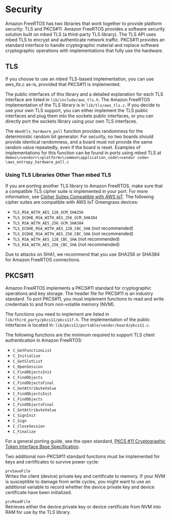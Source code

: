 # Security<a name="porting-security"></a>

Amazon FreeRTOS has two libraries that work together to provide platform security: TLS and PKCS\#11\. Amazon FreeRTOS provides a software security solution built on mbed TLS \(a third\-party TLS library\)\. The TLS API uses mbed TLS to encrypt and authenticate network traffic\. PKCS\#11 provides an standard interface to handle cryptographic material and replace software cryptographic operations with implementations that fully use the hardware\.

## TLS<a name="porting-security-tls"></a>

If you choose to use an mbed TLS\-based implementation, you can use aws\_tls\.c as\-is, provided that PKCS\#11 is implemented\.

The public interfaces of this library and a detailed explanation for each TLS interface are listed in `lib/include/aws_tls.h`\. The Amazon FreeRTOS implementation of the TLS library is in `lib/tls/aws_tls.c`\. If you decide to use your own TLS support, you can either implement the TLS public interfaces and plug them into the sockets public interfaces, or you can directly port the sockets library using your own TLS interfaces\.

The `mbedtls_hardware_poll` function provides randomness for the deterministic random bit generator\. For security, no two boards should provide identical randomness, and a board must not provide the same random value repeatedly, even if the board is reset\. Examples of implementations for this function can be found in ports using mbed TLS at `demos\<vendor>\<platform>\common\application_code\<vendor code> \aws_entropy_hardware_poll.c`

### Using TLS Libraries Other Than mbed TLS<a name="porting-security-other"></a>

If you are porting another TLS library to Amazon FreeRTOS, make sure that a compatible TLS cipher suite is implemented in your port\. For more information, see [Cipher Suites Compatible with AWS IoT](http://docs.aws.amazon.com/iot/latest/developerguide/iot-security-identity.html)\. The following cipher suites are compatible with AWS IoT Greengrass devices:
+ `TLS_RSA_WITH_AES_128_GCM_SHA256`
+ `TLS_ECDHE_RSA_WITH_AES_256_GCM_SHA384`
+ `TLS_RSA_WITH_AES_256_GCM_SHA384`
+ `TLS_ECDHE_RSA_WITH_AES_128_CBC_SHA` \(not recommended\)
+ `TLS_ECDHE_RSA_WITH_AES_256_CBC_SHA` \(not recommended\)
+ `TLS_RSA_WITH_AES_128_CBC_SHA` \(not recommended\)
+ `TLS_RSA_WITH_AES_256_CBC_SHA` \(not recommended\)

Due to attacks on SHA1, we recommend that you use SHA256 or SHA384 for Amazon FreeRTOS connections\.

## PKCS\#11<a name="porting-security-pkcs"></a>

Amazon FreeRTOS implements a PKCS\#11 standard for cryptographic operations and key storage\. The header file for PKCS\#11 is an industry standard\. To port PKCS\#11, you must implement functions to read and write credentials to and from non\-volatile memory \(NVM\)\. 

The functions you need to implement are listed in `lib/third_party/pkcs11/pkcs11f.h`\. The implementation of the public interfaces is located in: `lib/pkcs11/portable/vendor/board/pkcs11.c`\.

The following functions are the minimum required to support TLS client authentication in Amazon FreeRTOS:
+ `C_GetFunctionList`
+ `C_Initialize`
+ `C_GetSlotList`
+ `C_OpenSession`
+ `C_FindObjectsInit`
+ `C_FindObjects`
+ `C_FindObjectsFinal`
+ `C_GetAttributeValue`
+ `C_FindObjectsInit`
+ `C_FindObjects`
+ `C_FindObjectsFinal`
+ `C_GetAttributeValue`
+ `C_SignInit`
+ `C_Sign`
+ `C_CloseSession`
+ `C_Finalize`

For a general porting guide, see the open standard, [PKCS \#11 Cryptographic Token Interface Base Specification](http://docs.oasis-open.org/pkcs11/pkcs11-base/v2.40/os/pkcs11-base-v2.40-os.html)\.

Two additional non\-PKCS\#11 standard functions must be implemented for keys and certificates to survive power cycle:

`prvSaveFile`  
Writes the client \(device\) private key and certificate to memory\. If your NVM is susceptible to damage from write cycles, you might want to use an additional variable to record whether the device private key and device certificate have been initialized\.

`prvReadFile`  
Retrieves either the device private key or device certificate from NVM into RAM for use by the TLS library\.